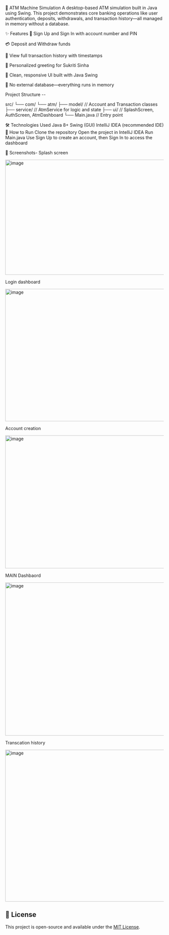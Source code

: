 🏦 ATM Machine Simulation
A desktop-based ATM simulation built in Java using Swing. This project demonstrates core banking operations like user authentication, deposits, withdrawals, and transaction history—all managed in memory without a database.

✨ Features
🔐 Sign Up and Sign In with account number and PIN

💳 Deposit and Withdraw funds

🧾 View full transaction history with timestamps

💖 Personalized greeting for Sukriti Sinha

🎨 Clean, responsive UI built with Java Swing

🚫 No external database—everything runs in memory

Project Structure -- 

src/
└── com/
    └── atm/
        ├── model/         // Account and Transaction classes
        ├── service/       // AtmService for logic and state
        ├── ui/            // SplashScreen, AuthScreen, AtmDashboard
        └── Main.java      // Entry point

  🛠 Technologies Used
Java 8+
Swing (GUI)
IntelliJ IDEA (recommended IDE)
🚀 How to Run
Clone the repository
Open the project in IntelliJ IDEA
Run Main.java
Use Sign Up to create an account, then Sign In to access the dashboard

📸 Screenshots-
Splash screen


<img width="552" height="366" alt="image" src="https://github.com/user-attachments/assets/1ddd6390-4b38-4a7a-bf9f-6e0ba0f0952b" />


Login dashboard 


<img width="543" height="421" alt="image" src="https://github.com/user-attachments/assets/dd072abc-ca81-42c9-b7cd-8cf0a9bc7a04" />


Account creation


<img width="548" height="423" alt="image" src="https://github.com/user-attachments/assets/71ae0974-28b4-4d9d-a996-102f7b0f009b" />


MAIN Dashbaord


<img width="601" height="487" alt="image" src="https://github.com/user-attachments/assets/4fdd1010-4087-47fe-b60f-7d9a2a5f3fa2" />



Transcation history 


<img width="600" height="483" alt="image" src="https://github.com/user-attachments/assets/680f4fe6-466d-436f-8ab8-f1ec2aa5a4e4" />





















## 📄 License
This project is open-source and available under the [MIT License](LICENSE).

